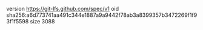 version https://git-lfs.github.com/spec/v1
oid sha256:a6d773741aa491c344e1887a9a9442f78ab3a8399357b3472269f1f93f1f5598
size 3088
